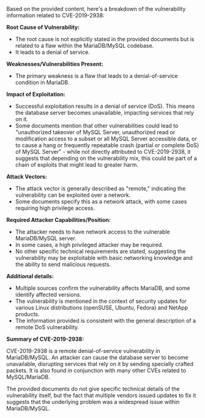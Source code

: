 Based on the provided content, here's a breakdown of the vulnerability information related to CVE-2019-2938:

**Root Cause of Vulnerability:**

*   The root cause is not explicitly stated in the provided documents but is related to a flaw within the MariaDB/MySQL codebase.
*   It leads to a denial of service.

**Weaknesses/Vulnerabilities Present:**

*   The primary weakness is a flaw that leads to a denial-of-service condition in MariaDB.

**Impact of Exploitation:**

*   Successful exploitation results in a denial of service (DoS). This means the database server becomes unavailable, impacting services that rely on it.
*   Some documents mention that other vulnerabilities could lead to "unauthorized takeover of MySQL Server, unauthorized read or modification access to a subset or all MySQL Server accessible data, or to cause a hang or frequently repeatable crash (partial or complete DoS) of MySQL Server" - while not directly attributed to CVE-2019-2938, it suggests that depending on the vulnerability mix, this could be part of a chain of exploits that might lead to greater harm.

**Attack Vectors:**

*   The attack vector is generally described as "remote," indicating the vulnerability can be exploited over a network.
*   Some documents specify this as a network attack, with some cases requiring high privilege access.

**Required Attacker Capabilities/Position:**

*   The attacker needs to have network access to the vulnerable MariaDB/MySQL server.
*   In some cases, a high privileged attacker may be required.
*   No other specific technical requirements are stated, suggesting the vulnerability may be exploitable with basic networking knowledge and the ability to send malicious requests.

**Additional details:**

*   Multiple sources confirm the vulnerability affects MariaDB, and some identify affected versions.
*   The vulnerability is mentioned in the context of security updates for various Linux distributions (openSUSE, Ubuntu, Fedora) and NetApp products.
*   The information provided is consistent with the general description of a remote DoS vulnerability.

**Summary of CVE-2019-2938:**

CVE-2019-2938 is a remote denial-of-service vulnerability in MariaDB/MySQL. An attacker can cause the database server to become unavailable, disrupting services that rely on it by sending specially crafted packets. It is also found in conjunction with many other CVEs related to MySQL/MariaDB.

The provided documents do not give specific technical details of the vulnerability itself, but the fact that multiple vendors issued updates to fix it suggests that the underlying problem was a widespread issue within MariaDB/MySQL.